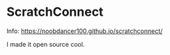 # ScratchConnect
Info: https://noobdancer100.github.io/scratchconnect/

I made it open source cool.
